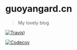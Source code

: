 # guoyangard.cn

> My lovely blog


[![Travis](https://img.shields.io/travis/USER/REPO.svg)](http://guoyangard.cn/))

[![Codecov](https://img.shields.io/codecov/c/github/codecov/example-python.svg)](http://guoyangard.cn/)
